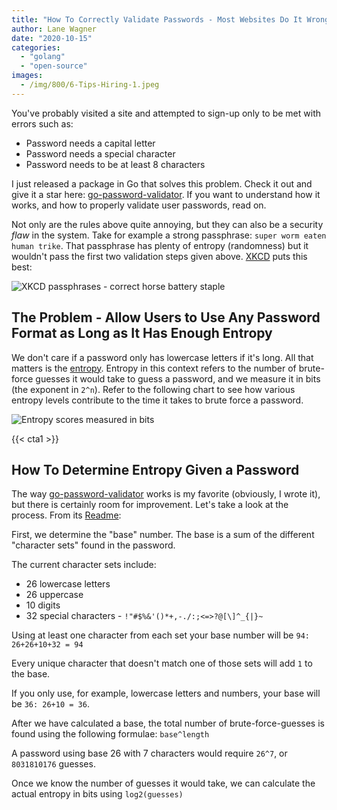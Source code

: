 ```yaml
---
title: "How To Correctly Validate Passwords - Most Websites Do It Wrong"
author: Lane Wagner
date: "2020-10-15"
categories: 
  - "golang"
  - "open-source"
images:
  - /img/800/6-Tips-Hiring-1.jpeg
---
```


You've probably visited a site and attempted to sign-up only to be met with errors such as:

- Password needs a capital letter
- Password needs a special character
- Password needs to be at least 8 characters

I just released a package in Go that solves this problem. Check it out and give it a star here: [go-password-validator](https://github.com/lane-c-wagner/go-password-validator). If you want to understand how it works, and how to properly validate user passwords, read on.

Not only are the rules above quite annoying, but they can also be a security _flaw_ in the system. Take for example a strong passphrase: `super worm eaten human trike`. That passphrase has plenty of entropy (randomness) but it wouldn't pass the first two validation steps given above. [XKCD](https://xkcd.com/936/) puts this best:

![XKCD passphrases - correct horse battery staple](/img/800/1_7v6djGHv-AC6Jeg9I5Eamg.png)

## The Problem - Allow Users to Use Any Password Format as Long as It Has Enough Entropy

We don't care if a password only has lowercase letters if it's long. All that matters is the [entropy](/cryptography/what-is-entropy-in-cryptography/). Entropy in this context refers to the number of brute-force guesses it would take to guess a password, and we measure it in bits (the exponent in `2^n`). Refer to the following chart to see how various entropy levels contribute to the time it takes to brute force a password.

![Entropy scores measured in bits](/img/800/rhdADIZYXJM2FxqNf6UOFqU5ar0VX3fayLFpKspN8uI.png)

{{< cta1 >}}

## How To Determine Entropy Given a Password

The way [go-password-validator](https://github.com/lane-c-wagner/go-password-validator) works is my favorite (obviously, I wrote it), but there is certainly room for improvement. Let's take a look at the process. From its [Readme](https://github.com/lane-c-wagner/go-password-validator#how-it-works):

First, we determine the "base" number. The base is a sum of the different "character sets" found in the password.

The current character sets include:

- 26 lowercase letters
- 26 uppercase
- 10 digits
- 32 special characters - `!"#$%&'()*+,-./:;<=>?@[\]^_{|}~`

Using at least one character from each set your base number will be `94: 26+26+10+32 = 94`

Every unique character that doesn't match one of those sets will add `1` to the base.

If you only use, for example, lowercase letters and numbers, your base will be `36: 26+10 = 36`.

After we have calculated a base, the total number of brute-force-guesses is found using the following formulae: `base^length`

A password using base 26 with 7 characters would require `26^7`, or `8031810176` guesses.

Once we know the number of guesses it would take, we can calculate the actual entropy in bits using `log2(guesses)`
